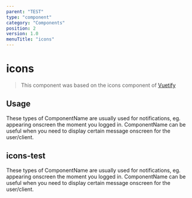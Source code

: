 ```yaml
---
parent: "TEST"
type: "component"
category: "Components"
position: 2
version: 1.0
menuTitle: "icons"
---
```


# icons

> This component was based on the icons component of [Vuetify](https://vuetifyjs.com/en/components/icons/ "Vuetify's icons component")

## Usage

These types of ComponentName are usually used for notifications, eg. appearing onscreen the moment you logged in. ComponentName can be useful when you need to display certain message onscreen for the user/client.

<!-- Component template need to be here -->

<doc-component :file="'TEST/icons/TEST_icons-usage'"> </doc-component>

## icons-test

These types of ComponentName are usually used for notifications, eg. appearing onscreen the moment you logged in. ComponentName can be useful when you need to display certain message onscreen for the user/client.

<doc-component :file="'TEST/icons/TEST_icons-test'" ></doc-component>

